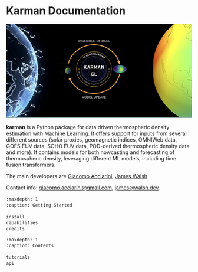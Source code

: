 Karman Documentation
================================

![Karman Schematic Illustration](_static/Karman_process_2.png)


**karman** is a Python package for data driven thermospheric density estimation with Machine Learning. It offers support for inputs from several different sources (solar proxies, geomagnetic indices, OMNIWeb data, GOES EUV data, SOHO EUV data, POD-derived thermospheric density data and more). It contains models for both nowcasting and forecasting of thermospheric density, leveraging different ML models, including time fusion transformers.


The main developers are [Giacomo Acciarini](https://www.esa.int/gsp/ACT/team/giacomo_acciarini/), [James Walsh](https://walsh.dev/).

Contact info: giacomo.acciarini@gmail.com, james@walsh.dev.

```{toctree}
:maxdepth: 1
:caption: Getting Started

install
capabilities
credits
```

```{toctree}
:maxdepth: 1
:caption: Contents

tutorials
api
```
